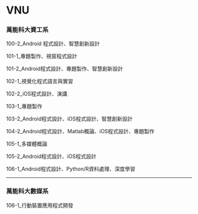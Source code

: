 # VNU
### 萬能科大資工系

100-2_Android 程式設計、智慧創新設計

101-1_專題製作、視窗程式設計

101-2_Android程式設計、專題製作、智慧創新設計

102-1_視覺化程式語言與實習

102-2_iOS程式設計、演講

103-1_專題製作

103-2_Android程式設計、iOS程式設計、智慧創新設計

104-2_Android程式設計、Matlab概論、iOS程式設計、專題製作

105-1_多媒體概論

105-2_Android程式設計、iOS程式設計

106-1_Android程式設計、Python/R資料處理、深度學習
  
---
### 萬能科大數媒系

106-1_行動裝置應用程式開發
